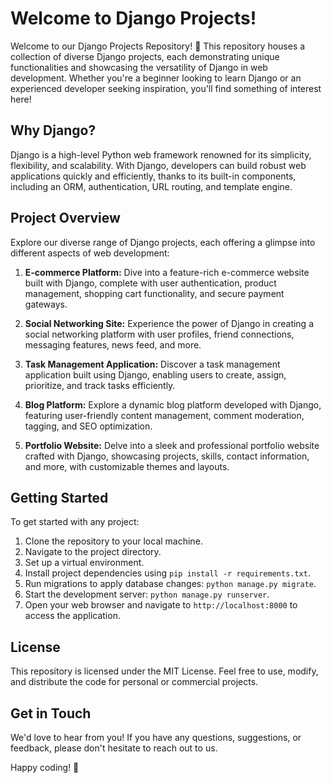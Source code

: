 # Welcome to Django Projects!

Welcome to our Django Projects Repository! 🎉 This repository houses a collection of diverse Django projects, each demonstrating unique functionalities and showcasing the versatility of Django in web development. Whether you're a beginner looking to learn Django or an experienced developer seeking inspiration, you'll find something of interest here!

## Why Django?

Django is a high-level Python web framework renowned for its simplicity, flexibility, and scalability. With Django, developers can build robust web applications quickly and efficiently, thanks to its built-in components, including an ORM, authentication, URL routing, and template engine.

## Project Overview

Explore our diverse range of Django projects, each offering a glimpse into different aspects of web development:

1. **E-commerce Platform:** Dive into a feature-rich e-commerce website built with Django, complete with user authentication, product management, shopping cart functionality, and secure payment gateways.

2. **Social Networking Site:** Experience the power of Django in creating a social networking platform with user profiles, friend connections, messaging features, news feed, and more.

3. **Task Management Application:** Discover a task management application built using Django, enabling users to create, assign, prioritize, and track tasks efficiently.

4. **Blog Platform:** Explore a dynamic blog platform developed with Django, featuring user-friendly content management, comment moderation, tagging, and SEO optimization.

5. **Portfolio Website:** Delve into a sleek and professional portfolio website crafted with Django, showcasing projects, skills, contact information, and more, with customizable themes and layouts.

## Getting Started

To get started with any project:
1. Clone the repository to your local machine.
2. Navigate to the project directory.
3. Set up a virtual environment.
4. Install project dependencies using `pip install -r requirements.txt`.
5. Run migrations to apply database changes: `python manage.py migrate`.
6. Start the development server: `python manage.py runserver`.
7. Open your web browser and navigate to `http://localhost:8000` to access the application.


## License

This repository is licensed under the MIT License. Feel free to use, modify, and distribute the code for personal or commercial projects.

## Get in Touch

We'd love to hear from you! If you have any questions, suggestions, or feedback, please don't hesitate to reach out to us.

Happy coding! 🚀

